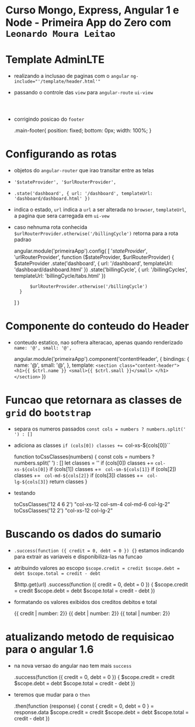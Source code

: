 # Curso Mongo, Express, Angular 1 e Node - Primeira App do Zero com `Leonardo Moura Leitao`

# Template AdminLTE

* realizando a inclusao de paginas com o `angular` `ng-include="'/template/header.html'"`
* passando o controle das `view` para `angular-route` `ui-view`

    <body class="skin-blue fixed sidebar-mini">
        <div class="wrapper">
            <header class="main-header" ng-include="'/template/header.html'"></header>
            <header class="main-sidebar" ng-include="'/template/menu.html'"></header>
            <header class="content-wrapper" ui-view></header>
            <div class="content-footer" ng-include="'/template/footer.html'"></div>
        </div>
        <script src="/assets/js/deps.min.js"></script>
        <script src="/assets/js/app.min.js"></script>
    </body>

* corrigindo posicao do `footer`    

    .main-footer{
        position: fixed;
        bottom: 0px;
        width: 100%;
    }

# Configurando as rotas
* objetos do `angular-router` que irao transitar entre as telas
* `'$stateProvider', '$urlRouterProvider',`
* `.state('dashboard', { url: '/dashboard', templateUrl: 'dashboard/dashboard.html' })`
* indica o estado, `url` indica a `url` a ser alterada no `browser`, `templateUrl`, a pagina que sera carregada em `ui-vew`
* caso nehnuma rota conhecida `$urlRouterProvider.otherwise('/billingCycle')` retorna para a rota padrao

    angular.module('primeiraApp').config(
    [
        '$stateProvider',
        '$urlRouterProvider',
        function ($stateProvider, $urlRouterProvider) {
            $stateProvider
                .state('dashboard', {
                    url: '/dashboard',
                    templateUrl: 'dashboard/dashboard.html'
                })
                .state('billingCycle', {
                    url: '/billingCycles',
                    templateUrl: 'billingCycle/tabs.html'
                })

            $urlRouterProvider.otherwise('/billingCycle')
        }
    ]
)    

# Componente do conteudo do Header

* conteudo estatico, nao sofrera alteracao, apenas quando renderizado  `name: '@', small: '@',`

    angular.module('primeiraApp').component('contentHeader', {
        bindings: {
            name: '@',
            small: '@',
        },
        template: `
            <section class="content-header">
                <h1>{{ $ctrl.name }} <small>{{ $ctrl.small }}</small> </h1>
            </section>
        `
    })

# Funcao que retornara as classes de `grid` do `bootstrap`

* separa os numeros passados `const cols = numbers ? numbers.split(' ') : []`
* adiciona as classes `if (cols[0]) classes += `col-xs-${cols[0]}``

    function toCssClasses(numbers) {
        const cols = numbers ? numbers.split(' ') : []
        let classes = ''
        if (cols[0]) classes += `col-xs-${cols[0]}`
        if (cols[1]) classes += ` col-sm-${cols[1]}`
        if (cols[2]) classes += ` col-md-${cols[2]}`
        if (cols[3]) classes += ` col-lg-${cols[3]}`
        return classes
    }

* testando

    toCssClasses('12 4 6 2')
    "col-xs-12 col-sm-4 col-md-6 col-lg-2"
    toCssClasses('12 2')
    "col-xs-12 col-lg-2"

# Buscando os dados do sumario
* `.success(function ({ credit = 0, debt = 0 }) {}` estamos indicando para extrair as variaveis e disponibiliza-las na funcao
* atribuindo valores ao escopo `$scope.credit = credit $scope.debt = debt $scope.total = credit - debt`

    $http.get(url)
        .success(function ({ credit = 0, debt = 0 }) {
            $scope.credit = credit
            $scope.debt = debt
            $scope.total = credit - debt
        })    

* formatando os valores exibidos dos creditos debitos e total

    {{ credit | number: 2}}
    {{ debt | number: 2}}
    {{ total | number: 2}}

# atualizando metodo de requisicao para o angular 1.6

* na nova versao do angular nao tem mais `success`

    .success(function ({ credit = 0, debt = 0 }) {
        $scope.credit = credit
        $scope.debt = debt
        $scope.total = credit - debt
    })

* teremos que mudar para o `then`

    .then(function (response) {
        const { credit = 0, debt = 0 } = response.data
        $scope.credit = credit
        $scope.debt = debt
        $scope.total = credit - debt
    })    
